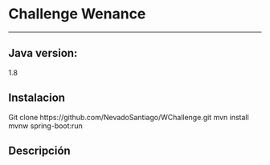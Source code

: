 # Challenge Wenance
***

<h2>Java version:</h2> 1.8

<h2>Instalacion</h2>
Git clone https://github.com/NevadoSantiago/WChallenge.git
mvn install
mvnw spring-boot:run

<h2>Descripción</h2>
